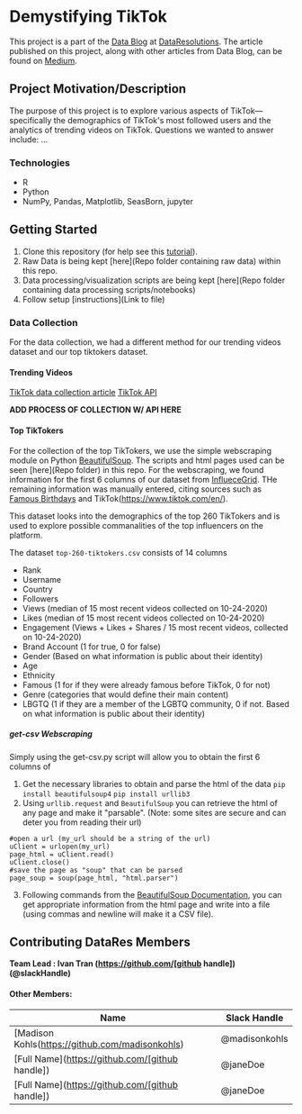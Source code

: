 # Demystifying TikTok
This project is a part of the [Data Blog](https://datares.github.io/#/datablog) at [DataResolutions](https://datares.github.io/#/).  The article published on this project, along with other articles from Data Blog, can be found on [Medium](https://medium.com/@ucladatares).

## Project Motivation/Description
The purpose of this project is to explore various aspects of TikTok—specifically the demographics of TikTok's most followed users and the analytics of trending videos on TikTok. Questions we wanted to answer include: ...

### Technologies
* R 
* Python
* NumPy, Pandas, Matplotlib, SeasBorn, jupyter

## Getting Started

1. Clone this repository (for help see this [tutorial](https://help.github.com/articles/cloning-a-repository/)).
2. Raw Data is being kept [here](Repo folder containing raw data) within this repo.  
3. Data processing/visualization scripts are being kept [here](Repo folder containing data processing scripts/notebooks)
5. Follow setup [instructions](Link to file)

### Data Collection
For the data collection, we had a different method for our trending videos dataset and our top tiktokers dataset.

#### Trending Videos
[TikTok data collection article](https://towardsdatascience.com/how-to-collect-data-from-tiktok-tutorial-ab848b40d191)
[TikTok API](https://github.com/davidteather/TikTok-Api)

**ADD PROCESS OF COLLECTION W/ API HERE**

#### Top TikTokers
For the collection of the top TikTokers, we use the simple webscraping module on Python [BeautifulSoup](https://www.crummy.com/software/BeautifulSoup/bs4/doc/). The scripts and html pages used can be seen [here](Repo folder) in this repo. For the webscraping, we found information for the first 6 columns of our dataset from [InflueceGrid](https://www.influencegrid.com/tiktok-influencers). THe remaining information was manually entered, citing sources such as [Famous Birthdays](https://www.famousbirthdays.com/) and TikTok(https://www.tiktok.com/en/).

This dataset looks into the demographics of the top 260 TikTokers and is used to explore possible commanalities of the top influencers on the platform.

The dataset `top-260-tiktokers.csv` consists of 14 columns
* Rank
* Username
* Country
* Followers
* Views (median of 15 most recent videos collected on 10-24-2020)
* Likes (median of 15 most recent videos collected on 10-24-2020)
* Engagement (Views + Likes + Shares / 15 most recent videos, collected on 10-24-2020)
* Brand Account (1 for true, 0 for false)
* Gender (Based on what information is public about their identity)
* Age
* Ethnicity
* Famous (1 for if they were already famous before TikTok, 0 for not)
* Genre (categories that would define their main content)
* LBGTQ (1 if they are a member of the LGBTQ community, 0 if not. Based on what information is public about their identity)

##### get-csv Webscraping
Simply using the get-csv.py script will allow you to obtain the first 6 columns of

1. Get the necessary libraries to obtain and parse the html of the data
`pip install beautifulsoup4`
`pip install urllib3`
2. Using `urllib.request` and `BeautifulSoup` you can retrieve the html of any page and make it "parsable". (Note: some sites are secure and can deter you from reading their url)
```
#open a url (my_url should be a string of the url)
uClient = urlopen(my_url)
page_html = uClient.read()
uClient.close()
#save the page as "soup" that can be parsed
page_soup = soup(page_html, "html.parser")
```
3. Following commands from the [BeautifulSoup Documentation](https://www.crummy.com/software/BeautifulSoup/bs4/doc/), you can get appropriate information from the html page and write into a file (using commas and newline will make it a CSV file).

## Contributing DataRes Members

**Team Lead : Ivan Tran (https://github.com/[github handle])(@slackHandle)**

#### Other Members:

|Name     |  Slack Handle   | 
|---------|-----------------|
|[Madison Kohls(https://github.com/madisonkohls)| @madisonkohls        |
|[Full Name](https://github.com/[github handle]) |     @janeDoe    |
|[Full Name](https://github.com/[github handle]) |     @janeDoe    |